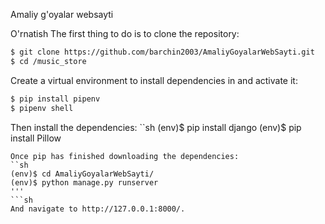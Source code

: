 Amaliy g'oyalar websayti

O'rnatish
The first thing to do is to clone the repository:
```sh
$ git clone https://github.com/barchin2003/AmaliyGoyalarWebSayti.git
$ cd /music_store
```
Create a virtual environment to install dependencies in and activate it:
```sh
$ pip install pipenv
$ pipenv shell
```
Then install the dependencies:
``sh
(env)$ pip install django
(env)$ pip install Pillow
```
Once pip has finished downloading the dependencies:
``sh
(env)$ cd AmaliyGoyalarWebSayti/
(env)$ python manage.py runserver
'''
```sh
And navigate to http://127.0.0.1:8000/.
```
